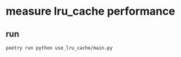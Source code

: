 # measure lru_cache performance

## run

```shell script
poetry run python use_lru_cache/main.py
```
